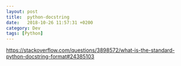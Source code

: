 ```yaml
---
layout: post
title:  python-docstring
date:   2018-10-26 11:57:31 +0200
category: Dev
tags: [Python]
---
```


<https://stackoverflow.com/questions/3898572/what-is-the-standard-python-docstring-format#24385103>
